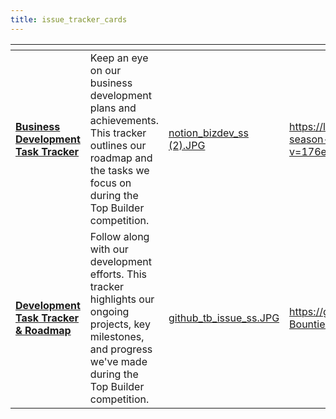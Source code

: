 ```yaml
---
title: issue_tracker_cards
---
```


<table data-card-size="large" data-column-title-hidden data-view="cards" data-full-width="false"><thead><tr><th></th><th></th><th data-hidden data-card-cover data-type="files"></th><th data-hidden data-card-target data-type="content-ref"></th></tr></thead><tbody><tr><td><a href="https://lb-bizdev.notion.site/topbuilder-season-2?v=176e1fe7ce6b8168b785000c4c58ed88"><strong>Business Development Task Tracker</strong></a></td><td>Keep an eye on our business development plans and achievements. This tracker outlines our roadmap and the tasks we focus on during the Top Builder competition.  </td><td><a href="../assets/notion_bizdev_ss (2).JPG">notion_bizdev_ss (2).JPG</a></td><td><a href="https://lb-bizdev.notion.site/topbuilder-season-2?v=176e1fe7ce6b8168b785000c4c58ed88">https://lb-bizdev.notion.site/topbuilder-season-2?v=176e1fe7ce6b8168b785000c4c58ed88</a></td></tr><tr><td><a href="https://github.com/orgs/Lightning-Bounties/projects/2/views/1"><strong>Development Task Tracker &#x26; Roadmap</strong> </a></td><td>Follow along with our development efforts. This tracker highlights our ongoing projects, key milestones, and progress we've made during the Top Builder competition.</td><td><a href="../assets/github_tb_issue_ss.JPG">github_tb_issue_ss.JPG</a></td><td><a href="https://github.com/orgs/Lightning-Bounties/projects/2">https://github.com/orgs/Lightning-Bounties/projects/2</a></td></tr></tbody></table>
